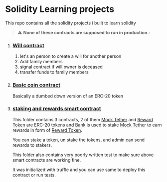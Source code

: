 # Solidity Learning projects

This repo contains all the solidity projects i built to learn solidity

> :warning: **None of these contracts are supposed to run in production.**:

1. ### [Will contract](Will.sol)

	1. let's an person to create a will for another person
	2. Add family members
	3. signal contract if will owner is deceased
	4. transfer funds to family members


2. ### [Basic coin contract](VeryBasicCoin.sol)

	Basically a dumbed down version of an ERC-20 token

3. ### [staking and rewards smart contract](./staking-contract)

	This folder contains 3 contracts, 2 of them [Mock Tether](./staking-contract/contracts/Tether.sol) and [Reward Token](./staking-contract/contracts/Reward.sol) are ERC-20 tokens and [Bank](./staking-contract/contracts/Bank.sol) is used to stake [Mock Tether](./staking-contract/contracts/Tether.sol) to earn rewards in form of [Reward Token](./staking-contract/contracts/Reward.sol). 

	You can stake a token, un stake the tokens, and admin can send rewards to stakers.

	This folder also contains very poorly written test to make sure above smart contracts are working fine.

	It was initialized with truffle and you can use same to deploy this contract or run tests. 


	 